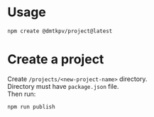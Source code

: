 # Usage
```sh
npm create @dmtkpv/project@latest
```

# Create a project
Create `/projects/<new-project-name>` directory.  
Directory must have `package.json` file.  
Then run:
```
npm run publish
```

